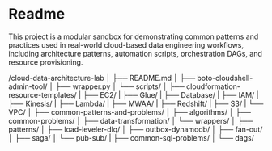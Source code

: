 # Readme

This project is a modular sandbox for demonstrating common patterns and practices used in real-world cloud-based data engineering workflows, including architecture patterns, automation scripts, orchestration DAGs, and resource provisioning.

/cloud-data-architecture-lab
│
├── README.md
│
├── boto-cloudshell-admin-tool/
│   ├── wrapper.py
│   └── scripts/
│
├── cloudformation-resource-templates/
|   ├── EC2/
|   ├── Glue/
|   ├── Database/
|   ├── IAM/
|   ├── Kinesis/
|   ├── Lambda/
|   ├── MWAA/
|   ├── Redshift/
|   ├── S3/
|   └── VPC/
│
├── common-patterns-and-problems/
│   ├── algorithms/
│   ├── common-problems/
│   ├── data-transformation/
│   └── wrappers/
│
├── patterns/
│   ├── load-leveler-dlq/
│   ├── outbox-dynamodb/
│   ├── fan-out/
│   ├── saga/
│   └── pub-sub/
|
├── common-sql-problems/
│
└── dags/

